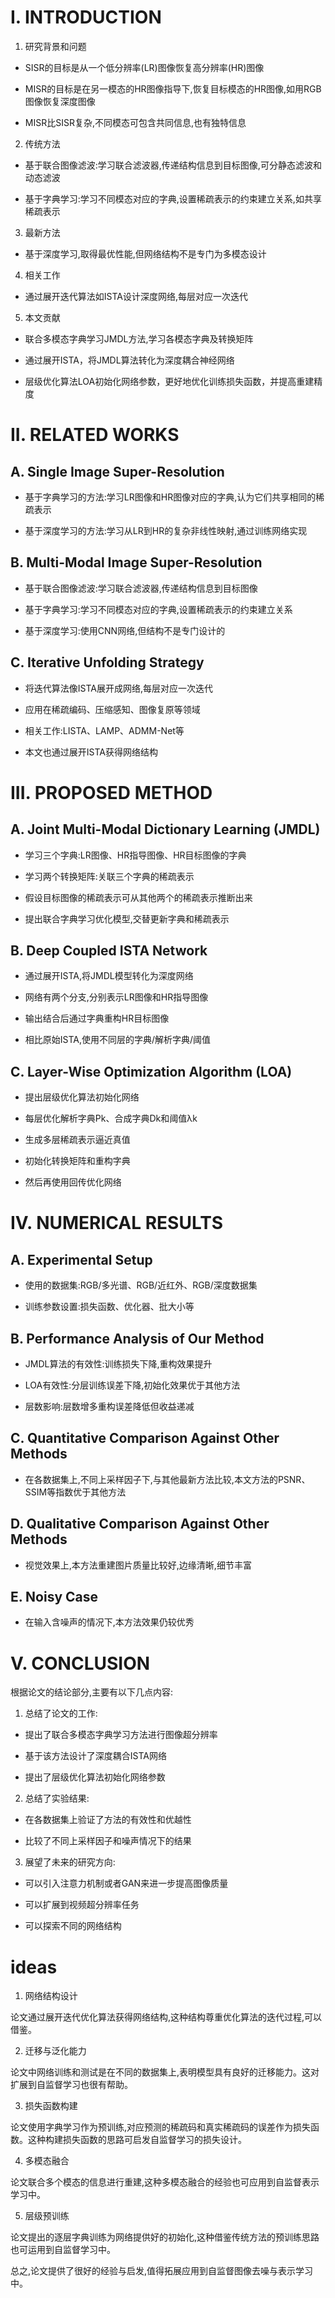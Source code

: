 # I. INTRODUCTION

1. 研究背景和问题

- SISR的目标是从一个低分辨率(LR)图像恢复高分辨率(HR)图像

- MISR的目标是在另一模态的HR图像指导下,恢复目标模态的HR图像,如用RGB图像恢复深度图像

- MISR比SISR复杂,不同模态可包含共同信息,也有独特信息

2. 传统方法

- 基于联合图像滤波:学习联合滤波器,传递结构信息到目标图像,可分静态滤波和动态滤波

- 基于字典学习:学习不同模态对应的字典,设置稀疏表示的约束建立关系,如共享稀疏表示

3. 最新方法

- 基于深度学习,取得最优性能,但网络结构不是专门为多模态设计

4. 相关工作

- 通过展开迭代算法如ISTA设计深度网络,每层对应一次迭代

5. 本文贡献

- 联合多模态字典学习JMDL方法,学习各模态字典及转换矩阵

- 通过展开ISTA，将JMDL算法转化为深度耦合神经网络

- 层级优化算法LOA初始化网络参数，更好地优化训练损失函数，并提高重建精度

# II. RELATED WORKS

## A. Single Image Super-Resolution

- 基于字典学习的方法:学习LR图像和HR图像对应的字典,认为它们共享相同的稀疏表示

- 基于深度学习的方法:学习从LR到HR的复杂非线性映射,通过训练网络实现

## B. Multi-Modal Image Super-Resolution

- 基于联合图像滤波:学习联合滤波器,传递结构信息到目标图像

- 基于字典学习:学习不同模态对应的字典,设置稀疏表示的约束建立关系

- 基于深度学习:使用CNN网络,但结构不是专门设计的

## C. Iterative Unfolding Strategy

- 将迭代算法像ISTA展开成网络,每层对应一次迭代

- 应用在稀疏编码、压缩感知、图像复原等领域

- 相关工作:LISTA、LAMP、ADMM-Net等

- 本文也通过展开ISTA获得网络结构

# III. PROPOSED METHOD

## A. Joint Multi-Modal Dictionary Learning (JMDL)

- 学习三个字典:LR图像、HR指导图像、HR目标图像的字典

- 学习两个转换矩阵:关联三个字典的稀疏表示

- 假设目标图像的稀疏表示可从其他两个的稀疏表示推断出来

- 提出联合字典学习优化模型,交替更新字典和稀疏表示

## B. Deep Coupled ISTA Network

- 通过展开ISTA,将JMDL模型转化为深度网络

- 网络有两个分支,分别表示LR图像和HR指导图像

- 输出结合后通过字典重构HR目标图像

- 相比原始ISTA,使用不同层的字典/解析字典/阈值

## C. Layer-Wise Optimization Algorithm (LOA) 

- 提出层级优化算法初始化网络

- 每层优化解析字典Pk、合成字典Dk和阈值λk

- 生成多层稀疏表示逼近真值

- 初始化转换矩阵和重构字典

- 然后再使用回传优化网络

# IV. NUMERICAL RESULTS

## A. Experimental Setup

- 使用的数据集:RGB/多光谱、RGB/近红外、RGB/深度数据集

- 训练参数设置:损失函数、优化器、批大小等

## B. Performance Analysis of Our Method

- JMDL算法的有效性:训练损失下降,重构效果提升

- LOA有效性:分层训练误差下降,初始化效果优于其他方法 

- 层数影响:层数增多重构误差降低但收益递减

## C. Quantitative Comparison Against Other Methods

- 在各数据集上,不同上采样因子下,与其他最新方法比较,本文方法的PSNR、SSIM等指数优于其他方法

## D. Qualitative Comparison Against Other Methods

- 视觉效果上,本方法重建图片质量比较好,边缘清晰,细节丰富

## E. Noisy Case

- 在输入含噪声的情况下,本方法效果仍较优秀

# V. CONCLUSION

根据论文的结论部分,主要有以下几点内容:

1. 总结了论文的工作:

- 提出了联合多模态字典学习方法进行图像超分辨率

- 基于该方法设计了深度耦合ISTA网络

- 提出了层级优化算法初始化网络参数

2. 总结了实验结果:

- 在各数据集上验证了方法的有效性和优越性

- 比较了不同上采样因子和噪声情况下的结果

3. 展望了未来的研究方向:

- 可以引入注意力机制或者GAN来进一步提高图像质量

- 可以扩展到视频超分辨率任务

- 可以探索不同的网络结构

# ideas

1. 网络结构设计

论文通过展开迭代优化算法获得网络结构,这种结构尊重优化算法的迭代过程,可以借鉴。

2. 迁移与泛化能力

论文中网络训练和测试是在不同的数据集上,表明模型具有良好的迁移能力。这对扩展到自监督学习也很有帮助。

3. 损失函数构建

论文使用字典学习作为预训练,对应预测的稀疏码和真实稀疏码的误差作为损失函数。这种构建损失函数的思路可启发自监督学习的损失设计。

4. 多模态融合

论文联合多个模态的信息进行重建,这种多模态融合的经验也可应用到自监督表示学习中。

5. 层级预训练

论文提出的逐层字典训练为网络提供好的初始化,这种借鉴传统方法的预训练思路也可运用到自监督学习中。

总之,论文提供了很好的经验与启发,值得拓展应用到自监督图像去噪与表示学习中。